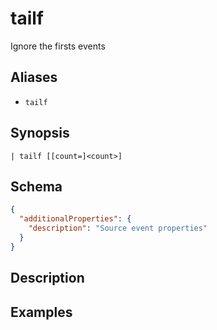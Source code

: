 # tailf

Ignore the firsts events
## Aliases

* `tailf`

## Synopsis

```shell
| tailf [[count=]<count>]
```

## Schema

```json
{
  "additionalProperties": {
    "description": "Source event properties"
  }
}
```

## Description

## Examples
